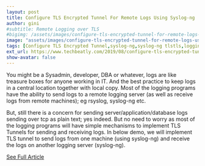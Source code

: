 ```yaml
---
layout: post
title: Configure TLS Encrypted Tunnel For Remote Logs Using Syslog-ng
author: gini
#subtitle: Remote Logging over TLS 
#bigimg: /assets/images/configure-tls-encrypted-tunnel-for-remote-logs-using-syslog-ng.png
image: "assets/images/configure-tls-encrypted-tunnel-for-remote-logs-using-syslog-ng.png"
tags: [Configure TLS Encrypted Tunnel,syslog-ng,syslog-ng tlstls,logging]
ext_url: https://www.techbeatly.com/2019/08/configure-tls-encrypted-tunnel-for-remote-logs-using-syslog-ng.html
show-avatar: false
---
```


You might be a Sysadmin, developer, DBA or whatever, logs are like treasure boxes for anyone working in IT. And the best practice to keep logs in a central location together with local copy. Most of the logging programs have the ability to send logs to a remote logging server (as well as receive logs from remote machines); eg rsyslog, syslog-ng etc.

But, still there is a concern for sending server/application/database logs sending over tcp as plain text; yes indeed. But no need to worry as most of the logging programs will have simple mechanisms to implement TLS Tunnels for sending and receiving logs. In below demo, we will implement TLS tunnel to send logs from one machine (using syslog-ng) and receive the logs on another logging server (syslog-ng).

[See Full Article](https://www.techbeatly.com/2019/08/configure-tls-encrypted-tunnel-for-remote-logs-using-syslog-ng.html/)
